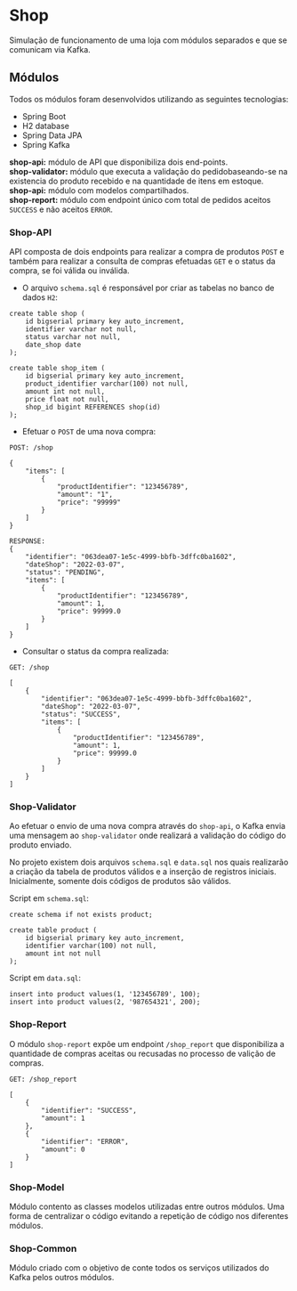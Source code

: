 # Shop

Simulação de funcionamento de uma loja com módulos separados e que se comunicam via Kafka.

## Módulos

Todos os módulos foram desenvolvidos utilizando as seguintes tecnologias:

* Spring Boot
* H2 database
* Spring Data JPA
* Spring Kafka

<b>shop-api:</b> módulo de API que disponibiliza dois end-points.</br>
<b>shop-validator:</b> módulo que executa a validação do pedidobaseando-se na existencia do produto recebido e na quantidade de itens em estoque.</br>
<b>shop-api:</b> módulo com modelos compartilhados.</br>
<b>shop-report:</b> módulo com endpoint único com total de pedidos aceitos <code>SUCCESS</code> e não aceitos <code>ERROR</code>.

### Shop-API

API composta de dois endpoints para realizar a compra de produtos `POST` e também para realizar a consulta de compras efetuadas `GET`
e o status da compra, se foi válida ou inválida.

* O arquivo `schema.sql` é responsável por criar as tabelas no banco de dados `H2`:

```
create table shop (
    id bigserial primary key auto_increment,
    identifier varchar not null,
    status varchar not null,
    date_shop date
);

create table shop_item (
    id bigserial primary key auto_increment,
    product_identifier varchar(100) not null,
    amount int not null,
    price float not null,
    shop_id bigint REFERENCES shop(id)
);
```


* Efetuar o <code>POST</code> de uma nova compra:

```
POST: /shop

{
    "items": [
        {
            "productIdentifier": "123456789",
            "amount": "1",
            "price": "99999"
        }
    ]
}

RESPONSE:
{
    "identifier": "063dea07-1e5c-4999-bbfb-3dffc0ba1602",
    "dateShop": "2022-03-07",
    "status": "PENDING",
    "items": [
        {
            "productIdentifier": "123456789",
            "amount": 1,
            "price": 99999.0
        }
    ]
}
```

* Consultar o status da compra realizada:

```
GET: /shop

[
    {
        "identifier": "063dea07-1e5c-4999-bbfb-3dffc0ba1602",
        "dateShop": "2022-03-07",
        "status": "SUCCESS",
        "items": [
            {
                "productIdentifier": "123456789",
                "amount": 1,
                "price": 99999.0
            }
        ]
    }
]
```


### Shop-Validator

Ao efetuar o envio de uma nova compra através do <code>shop-api</code>, o Kafka envia uma mensagem ao <code>shop-validator</code>
onde realizará a validação do código do produto enviado. 

No projeto existem dois arquivos <code>schema.sql</code> e <code>data.sql</code> nos quais realizarão a criação da tabela de 
produtos válidos e a inserção de registros iniciais. Inicialmente, somente dois códigos de produtos são válidos.

Script em `schema.sql`:
```
create schema if not exists product;

create table product (
    id bigserial primary key auto_increment,
    identifier varchar(100) not null,
    amount int not null
);
```

Script em `data.sql`:

```
insert into product values(1, '123456789', 100);
insert into product values(2, '987654321', 200);
```

### Shop-Report

O módulo `shop-report` expõe um endpoint `/shop_report` que disponibiliza a quantidade de compras aceitas ou recusadas no processo
de valição de compras.

```
GET: /shop_report

[
    {
        "identifier": "SUCCESS",
        "amount": 1
    },
    {
        "identifier": "ERROR",
        "amount": 0
    }
]

```

### Shop-Model

Módulo contento as classes modelos utilizadas entre outros módulos. Uma forma de centralizar o código evitando a repetição
de código nos diferentes módulos.


### Shop-Common

Módulo criado com o objetivo de conte todos os serviços utilizados do Kafka pelos outros módulos.